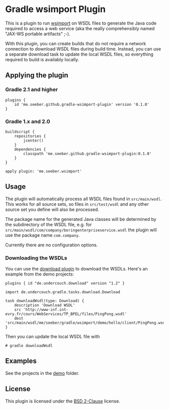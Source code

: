 Gradle wsimport Plugin
======================

This is a plugin to run [wsimport](https://jax-ws.java.net/2.2.10/docs/ch04.html#tools-wsimport) on WSDL files to generate the Java code required to access a web service (aka the really comprehensibly named "JAX-WS portable artifacts" ;-).

With this plugin, you can create builds that do not require a network connection to download WSDL files during build time. Instead, you can use a separate download task to update the local WSDL files, so everything required to build is availably locally.

Applying the plugin
-------------------

### Gradle 2.1 and higher

    plugins {
        id 'me.seeber.github.gradle-wsimport-plugin' version '0.1.0'
    }

### Gradle 1.x and 2.0

    buildscript {
        repositories {
            jcenter()
        }
        dependencies {
            classpath 'me.seeber.github.gradle-wsimport-plugin:0.1.0'
        }
    }

    apply plugin: 'me.seeber.wsimport'

Usage
-----

The plugin will automatically process all WSDL files found in `src/main/wsdl`. This works for all source sets, so files in `src/test/wsdl` and any other source set you define will also be processed.

The package name for the generated Java classes will be determined by the subdirectory of the WSDL file, e.g. for `src/main/wsdl/com/company/boringenterpriseservice.wsdl` the plugin will use the package name `com.company`.

Currently there are no configuration options.

### Downloading the WSDLs

You can use the [download plugin](https://github.com/michel-kraemer/gradle-download-task) to download the WSDLs. Here's an example from the demo projects:

    plugins { id "de.undercouch.download" version "1.2" }

    import de.undercouch.gradle.tasks.download.Download

    task downloadWsdl(type: Download) {
        description 'Download WSDL'
        src 'http://www-inf.int-evry.fr/cours/WebServices/TP_BPEL/files/PingPong.wsdl'
        dest 'src/main/wsdl/me/seeber/gradle/wsimport/demo/hello/client/PingPong.wsdl'
    }

Then you can update the local WSDL file with

    # gradle downloadWsdl

Examples
--------

See the projects in the [demo](demo) folder.

License
-------

This plugin is licensed under the [BSD 2-Clause](http://opensource.org/licenses/BSD-2-Clause) license.
